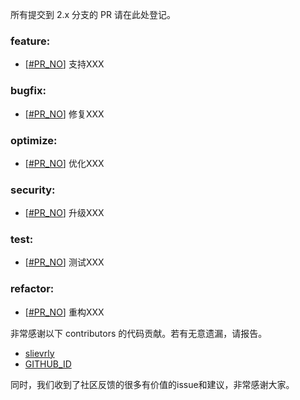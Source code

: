 所有提交到 2.x 分支的 PR 请在此处登记。

<!-- 请根据PR的类型添加 `变更记录` 到以下对应位置(feature/bugfix/optimize/test) 下 -->

### feature:
- [[#PR_NO](https://github.com/seata/seata/pull/PR_NO)] 支持XXX

### bugfix:
- [[#PR_NO](https://github.com/apache/incubator-seata/pull/#PR_NO)] 修复XXX

### optimize:
- [[#PR_NO](https://github.com/apache/incubator-seata/pull/PR_NO)] 优化XXX

### security:
- [[#PR_NO](https://github.com/apache/incubator-seata/pull/PR_NO)] 升级XXX

### test:
- [[#PR_NO](https://github.com/apache/incubator-seata/pull/PR_NO)] 测试XXX

### refactor:
- [[#PR_NO](https://github.com/apache/incubator-seata/pull/PR_NO)] 重构XXX

非常感谢以下 contributors 的代码贡献。若有无意遗漏，请报告。

<!-- 请确保您的 GitHub ID 在以下列表中 -->
- [slievrly](https://github.com/slievrly)
- [GITHUB_ID](https://github.com/GITHUB_ID)

同时，我们收到了社区反馈的很多有价值的issue和建议，非常感谢大家。
